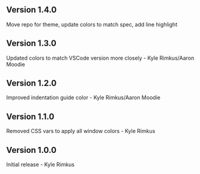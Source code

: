 ## Version 1.4.0

Move repo for theme, update colors to match spec, add line highlight

## Version 1.3.0

Updated colors to match VSCode version more closely - Kyle Rimkus/Aaron Moodie

## Version 1.2.0

Improved indentation guide color - Kyle Rimkus/Aaron Moodie

## Version 1.1.0

Removed CSS vars to apply all window colors - Kyle Rimkus

## Version 1.0.0

Initial release - Kyle Rimkus
